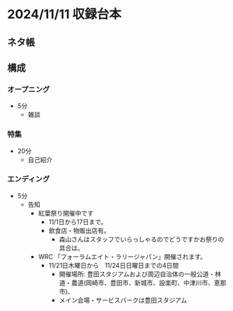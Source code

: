 # 2024/11/11 収録台本

## ネタ帳

## 構成

### オープニング

- 5分
  - 雑談

### 特集

- 20分
  - 自己紹介

### エンディング

- 5分
  - 告知
    - 紅葉祭り開催中です
      - 11/1日から17日まで。
      - 飲食店・物販出店有。
        - 森山さんはスタッフでいらっしゃるのでどうですかお祭りの具合は。
    - WRC 「フォーラムエイト・ラリージャパン」開催されます。
      - 11/21日木曜日から　11/24日日曜日までの4日間
        - 開催場所: 豊田スタジアムおよび周辺自治体の一般公道・林道・農道(岡崎市、豊田市、新城市、設楽町、中津川市、恵那市)、
        - メイン会場・サービスパークは豊田スタジアム
